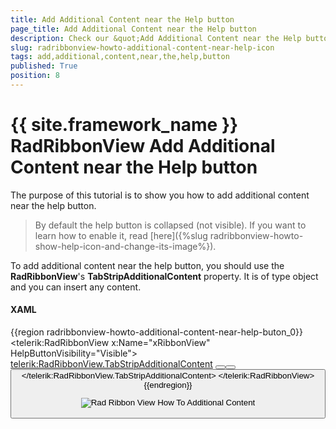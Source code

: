 ```yaml
---
title: Add Additional Content near the Help button
page_title: Add Additional Content near the Help button
description: Check our &quot;Add Additional Content near the Help button&quot; documentation article for the RadRibbonView {{ site.framework_name }} control.
slug: radribbonview-howto-additional-content-near-help-icon
tags: add,additional,content,near,the,help,button
published: True
position: 8
---
```


# {{ site.framework_name }} RadRibbonView Add Additional Content near the Help button

The purpose of this tutorial is to show you how to add additional content near the help button.

>By default the help button is collapsed (not visible). If you want to learn how to enable it, read [here]({%slug radribbonview-howto-show-help-icon-and-change-its-image%}).		  

To add additional content near the help button, you should use the __RadRibbonView__'s __TabStripAdditionalContent__ property. It is of type object and you can insert any content.

#### __XAML__
{{region radribbonview-howto-additional-content-near-help-buton_0}}
	<telerik:RadRibbonView x:Name="xRibbonView" HelpButtonVisibility="Visible">
	    <telerik:RadRibbonView.TabStripAdditionalContent>
	        <StackPanel Orientation="Horizontal">
	            <Button Content="1"/>
	            <Button Content="2"/>
	            <Button Content="3"/>
	        </StackPanel>
	    </telerik:RadRibbonView.TabStripAdditionalContent>
	</telerik:RadRibbonView>
{{endregion}}

![Rad Ribbon View How To Additional Content](images/RadRibbonView_HowTo_Additional_Content.png)